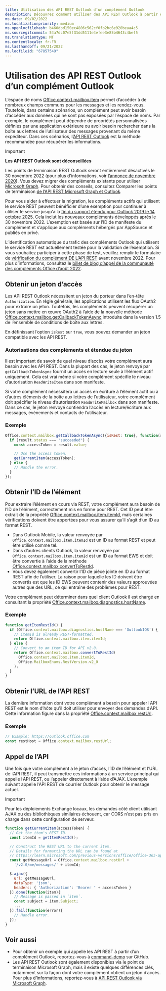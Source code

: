 ```yaml
---
title: Utilisation des API REST Outlook d’un complément Outlook
description: Découvrez comment utiliser des API REST Outlook à partir d’un complément Outlook pour obtenir un jeton d’accès.
ms.date: 09/02/2022
ms.localizationpriority: medium
ms.openlocfilehash: b460dbd150ec4806c562cf0fb2bc6e920beaa4c5
ms.sourcegitcommit: 54a7dc07e5f31dd5111e4efee3e85b4643c4bef5
ms.translationtype: MT
ms.contentlocale: fr-FR
ms.lasthandoff: 09/21/2022
ms.locfileid: "67857549"
---
```

# <a name="use-the-outlook-rest-apis-from-an-outlook-add-in"></a>Utilisation des API REST Outlook d’un complément Outlook

L’espace de noms [Office.context.mailbox.item](/javascript/api/requirement-sets/outlook/preview-requirement-set/office.context.mailbox.item) permet d’accéder à de nombreux champs communs pour les messages et les rendez-vous. Toutefois, dans certains scénarios, un complément peut avoir besoin d’accéder aux données qui ne sont pas exposées par l’espace de noms. Par exemple, le complément peut dépendre de propriétés personnalisées définies par une application extérieure ou avoir besoin rechercher dans la boîte aux lettres de l’utilisateur des messages provenant du même expéditeur. Dans ces scénarios, l’[API REST Outlook](/outlook/rest) est la méthode recommandée pour récupérer les informations.

> [!IMPORTANT]
> **Les API REST Outlook sont déconseillées**
>
> Les points de terminaison REST Outlook seront entièrement désactivés le 30 novembre 2022 (pour plus d’informations, voir [l’annonce de novembre 2020](https://developer.microsoft.com/graph/blogs/outlook-rest-api-v2-0-deprecation-notice/)). Vous devez migrer des compléments existants pour utiliser [Microsoft Graph](/outlook/rest#outlook-rest-api-via-microsoft-graph). Pour obtenir des conseils, consultez Comparer les points de terminaison [de l’API REST Microsoft Graph et Outlook](/outlook/rest/compare-graph).
>
> Pour vous aider à effectuer la migration, les compléments actifs qui utilisent le service REST peuvent bénéficier d’une exemption pour continuer à utiliser le service jusqu’à la [fin du support étendu pour Outlook 2019 le 14 octobre 2025](/lifecycle/end-of-support/end-of-support-2025). Cela inclut les nouveaux compléments développés après le 30 novembre 2022. L’exemption est basée sur l’ID de manifeste du complément et s’applique aux compléments hébergés par AppSource et publiés en privé.
>
> L’identification automatique du trafic des compléments Outlook qui utilisent le service REST est actuellement testée pour la validation de l’exemption. Si vous souhaitez participer à cette phase de test, veuillez remplir le formulaire de [vérification du complément DE L’API REST](https://aka.ms/RESTCheck) avant novembre 2022. Pour plus d’informations, consultez le [billet de blog d’appel de la communauté des compléments Office d’août 2022](https://pnp.github.io/blog/office-add-ins-community-call/2022-08-10/).

## <a name="get-an-access-token"></a>Obtenir un jeton d’accès

Les API REST Outlook nécessitent un jeton du porteur dans l’en-tête `Authorization`. En règle générale, les applications utilisent les flux OAuth2 pour extraire un jeton. Toutefois, les compléments peuvent récupérer un jeton sans mettre en œuvre OAuth2 à l’aide de la nouvelle méthode [Office.context.mailbox.getCallbackTokenAsync](/javascript/api/requirement-sets/outlook/preview-requirement-set/office.context.mailbox#methods) introduite dans la version 1.5 de l’ensemble de conditions de boîte aux lettres.

En définissant l’option `isRest` sur `true`, vous pouvez demander un jeton compatible avec les API REST.

### <a name="add-in-permissions-and-token-scope"></a>Autorisations des compléments et étendue du jeton

Il est important de savoir de quel niveau d’accès votre complément aura besoin avec les API REST. Dans la plupart des cas, le jeton renvoyé par `getCallbackTokenAsync` fournit un accès en lecture seule à l’élément actif uniquement. Cela est vrai même si votre complément spécifie le niveau d’autorisation `ReadWriteItem` dans son manifeste.

Si votre complément nécessitera un accès en écriture à l’élément actif ou à d’autres éléments de la boîte aux lettres de l’utilisateur, votre complément doit spécifier le niveau d’autorisation `ReadWriteMailbox` dans son manifeste. Dans ce cas, le jeton renvoyé contiendra l’accès en lecture/écriture aux messages, événements et contacts de l’utilisateur.

### <a name="example"></a>Exemple

```js
Office.context.mailbox.getCallbackTokenAsync({isRest: true}, function(result){
  if (result.status === "succeeded") {
    const accessToken = result.value;

    // Use the access token.
    getCurrentItem(accessToken);
  } else {
    // Handle the error.
  }
});
```

## <a name="get-the-item-id"></a>Obtenir l’ID de l’élément

Pour extraire l’élément en cours via REST, votre complément aura besoin de l’ID de l’élément, correctement mis en forme pour REST. Cet ID peut être extrait de la propriété [Office.context.mailbox.item.itemId](/javascript/api/requirement-sets/outlook/preview-requirement-set/office.context.mailbox.item#properties), mais certaines vérifications doivent être apportées pour vous assurer qu’il s’agit d’un ID au format REST.

- Dans Outlook Mobile, la valeur renvoyée par `Office.context.mailbox.item.itemId` est un ID au format REST et peut être utilisé comme tel.
- Dans d’autres clients Outlook, la valeur renvoyée par `Office.context.mailbox.item.itemId` est un ID au format EWS et doit être convertie à l’aide de la méthode [Office.context.mailbox.convertToRestId](/javascript/api/requirement-sets/outlook/preview-requirement-set/office.context.mailbox#methods).
- Vous devez également convertir l’ID de pièce jointe en ID au format REST afin de l’utiliser. La raison pour laquelle les ID doivent être convertis est que les ID EWS peuvent contenir des valeurs approuvées autres que des URL, ce qui entraîne des problèmes pour REST.

Votre complément peut déterminer dans quel client Outlook il est chargé en consultant la propriété [Office.context.mailbox.diagnostics.hostName](/javascript/api/outlook/office.diagnostics#outlook-office-diagnostics-hostname-member).

### <a name="example"></a>Exemple

```js
function getItemRestId() {
  if (Office.context.mailbox.diagnostics.hostName === 'OutlookIOS') {
    // itemId is already REST-formatted.
    return Office.context.mailbox.item.itemId;
  } else {
    // Convert to an item ID for API v2.0.
    return Office.context.mailbox.convertToRestId(
      Office.context.mailbox.item.itemId,
      Office.MailboxEnums.RestVersion.v2_0
    );
  }
}
```

## <a name="get-the-rest-api-url"></a>Obtenir l’URL de l’API REST

La dernière information dont votre complément a besoin pour appeler l’API REST est le nom d’hôte qu'il doit utiliser pour envoyer des demandes d’API. Cette information figure dans la propriété [Office.context.mailbox.restUrl](/javascript/api/requirement-sets/outlook/preview-requirement-set/office.context.mailbox#properties).

### <a name="example"></a>Exemple

```js
// Example: https://outlook.office.com
const restHost = Office.context.mailbox.restUrl;
```

## <a name="call-the-api"></a>Appel de l’API

Une fois que votre complément a le jeton d’accès, l’ID de l’élément et l’URL de l’API REST, il peut transmettre ces informations à un service principal qui appelle l’API REST, ou l’appeler directement à l’aide d’AJAX. L’exemple suivant appelle l’API REST de courrier Outlook pour obtenir le message actuel.

> [!IMPORTANT]
> Pour les déploiements Exchange locaux, les demandes côté client utilisant AJAX ou des bibliothèques similaires échouent, car CORS n’est pas pris en charge dans cette configuration de serveur.

```js
function getCurrentItem(accessToken) {
  // Get the item's REST ID.
  const itemId = getItemRestId();

  // Construct the REST URL to the current item.
  // Details for formatting the URL can be found at
  // https://learn.microsoft.com/previous-versions/office/office-365-api/api/version-2.0/mail-rest-operations#get-messages.
  const getMessageUrl = Office.context.mailbox.restUrl +
    '/v2.0/me/messages/' + itemId;

  $.ajax({
    url: getMessageUrl,
    dataType: 'json',
    headers: { 'Authorization': 'Bearer ' + accessToken }
  }).done(function(item){
    // Message is passed in `item`.
    const subject = item.Subject;
    ...
  }).fail(function(error){
    // Handle error.
  });
}
```

## <a name="see-also"></a>Voir aussi

- Pour obtenir un exemple qui appelle les API REST à partir d’un complément Outlook, reportez-vous à [command-demo](https://github.com/OfficeDev/outlook-add-in-command-demo) sur GitHub.
- Les API REST Outlook sont également disponibles via le point de terminaison Microsoft Graph, mais il existe quelques différences clés, notamment sur la façon dont votre complément obtient un jeton d’accès. Pour plus d’informations, reportez-vous à [API REST Outlook via Microsoft Graph](/outlook/rest/index#outlook-rest-api-via-microsoft-graph).
